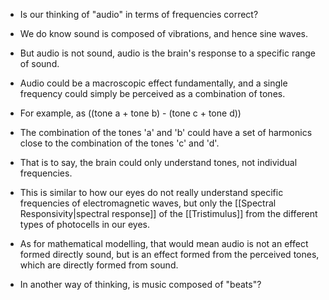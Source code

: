 - Is our thinking of "audio" in terms of frequencies correct?
- We do know sound is composed of vibrations, and hence sine waves.
- But audio is not sound, audio is the brain's response to a specific range of sound.
- Audio could be a macroscopic effect fundamentally, and a single frequency could simply be perceived as a combination of tones.
- For example, as ((tone a + tone b) - (tone c + tone d))
- The combination of the tones 'a' and 'b' could have a set of harmonics close to the combination of the tones 'c' and 'd'.
- That is to say, the brain could only understand tones, not individual frequencies.
- This is similar to how our eyes do not really understand specific frequencies of electromagnetic waves, but only the [[Spectral Responsivity|spectral response]] of the [[Tristimulus]] from the different types of photocells in our eyes.
- As for mathematical modelling, that would mean audio is not an effect formed directly sound, but is an effect formed from the perceived tones, which are directly formed from sound.

- In another way of thinking, is music composed of "beats"?